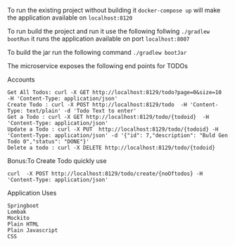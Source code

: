 To run the existing project without building it 
    `docker-compose up` will make the application available on  `localhost:8120`
    
To run build the project and run it use the following follwing 
    `./gradlew bootRun` it runs the application available on port `localhost:8007`

To build the jar run the following command 
    `./gradlew bootJar`

The microservice exposes the following end points for TODOs

Accounts    

    Get All Todos: curl -X GET http://localhost:8129/todo?page=0&size=10  -H 'Content-Type: application/json'
    Create Todo : curl -X POST http://localhost:8129/todo  -H 'Content-Type: text/plain' -d 'Todo Text to enter'
    Get a Todo : curl -X GET http://localhost:8129/todo/{todoid}  -H 'Content-Type: application/json'
    Update a Todo : curl -X PUT  http://localhost:8129/todo/{todoid} -H 'Content-Type: application/json' -d '{"id": 7,"description": "Buld Gen Todo 0","status": "DONE"}'
    Delete a todo : curl -X DELETE http://localhost:8129/todo/{todoid} 

Bonus:To Create Todo quickly use
 
    curl  -X POST http://localhost:8129/todo/create/{noOftodos} -H 'Content-Type: application/json'

Application Uses 

    Springboot
    Lombak
    Mockito
    Plain HTML
    Plain Javascript 
    CSS

   